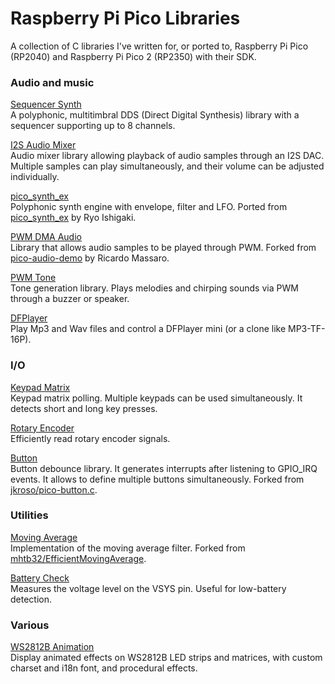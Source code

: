 # Raspberry Pi Pico Libraries

A collection of C libraries I've written for, or ported to, Raspberry Pi Pico (RP2040) and Raspberry Pi Pico 2 (RP2350) with their SDK.

### Audio and music

[Sequencer Synth](Sequencer%20Synth)  
A polyphonic, multitimbral DDS (Direct Digital Synthesis) library with a sequencer supporting up to 8 channels.

[I2S Audio Mixer](I2S%20Audio%20Mixer)  
Audio mixer library allowing playback of audio samples through an I2S DAC. Multiple samples can play simultaneously, and their volume can be adjusted individually.

[pico_synth_ex](pico_synth_ex)  
Polyphonic synth engine with envelope, filter and LFO.
Ported from [pico_synth_ex](https://github.com/risgk/pico_synth_ex) by Ryo Ishigaki.

[PWM DMA Audio](PWM%20DMA%20Audio)  
Library that allows audio samples to be played through PWM.
Forked from [pico-audio-demo](https://github.com/moefh/pico-audio-demo) by Ricardo Massaro.

[PWM Tone](PWM%20Tone)  
Tone generation library. Plays melodies and chirping sounds via PWM through a buzzer or speaker.

[DFPlayer](DFPlayer)  
Play Mp3 and Wav files and control a DFPlayer mini (or a clone like MP3-TF-16P).

### I/O

[Keypad Matrix](Keypad%20Matrix)  
Keypad matrix polling. Multiple keypads can be used simultaneously. It detects short and long key presses.

[Rotary Encoder](Rotary%20Encoder)  
Efficiently read rotary encoder signals.

[Button](Button)  
Button debounce library. It generates interrupts after listening to GPIO_IRQ events. It allows to define multiple buttons simultaneously. Forked from [jkroso/pico-button.c](https://github.com/jkroso/pico-button.c).

### Utilities

[Moving Average](Moving%20Average)  
Implementation of the moving average filter. Forked from [mhtb32/EfficientMovingAverage](https://github.com/mhtb32/EfficientMovingAverage).

[Battery Check](Battery%20Check)  
Measures the voltage level on the VSYS pin. Useful for low-battery detection. 

### Various
[WS2812B Animation](WS2812B%20Animation)  
Display animated effects on WS2812B LED strips and matrices, with custom charset and i18n font, and procedural effects.
